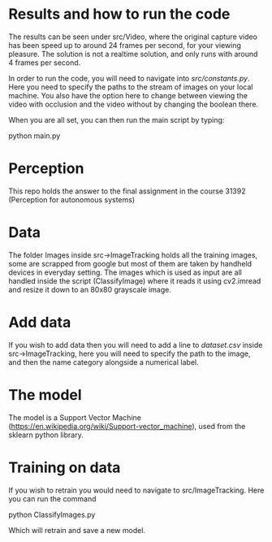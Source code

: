 # Results and how to run the code
The results can be seen under src/Video, where the original capture video has been speed up to around 24 frames per second, for your viewing pleasure. The solution is not a realtime solution, and only runs with around 4 frames per second.

In order to run the code, you will need to navigate into *src/constants.py*. 
Here you need to specify the paths to the stream of images on your local machine. 
You also have the option here to change between viewing the video with occlusion and the video without by changing the boolean there.

When you are all set, you can then run the main script by typing:

python main.py

# Perception
This repo holds the answer to the final assignment in the course 31392 (Perception for autonomous systems)

# Data
The folder Images inside src->ImageTracking holds all the training images, some are scrapped from google but most of them are taken by handheld devices in everyday setting.
The images which is used as input are all handled inside the script (ClassifyImage) where it reads it using cv2.imread and resize it down to an 80x80 grayscale image.

# Add data
If you wish to add data then you will need to add a line to *dataset.csv* inside src->ImageTracking, here you will need to specify the path to the image, and then the name category alongside a numerical label.

# The model
The model is a Support Vector Machine (https://en.wikipedia.org/wiki/Support-vector_machine), used from the sklearn python library.

# Training on data
If you wish to retrain you would need to navigate to src/ImageTracking. Here you can run the command

python ClassifyImages.py 

Which will retrain and save a new model.
